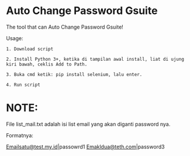 # Auto Change Password Gsuite

The tool that can Auto Change Password Gsuite! 


Usage:

    1. Download script

    2. Install Python 3+, ketika di tampilan awal install, liat di ujung kiri bawah, ceklis Add to Path. 

    3. Buka cmd ketik: pip install selenium, lalu enter. 

    4. Run script


# NOTE:
File list_mail.txt adalah isi list email yang akan diganti password nya. 

Formatnya:

Emailsatu@test.my.id|passowrd1
Emakldua@teth.com|password3
